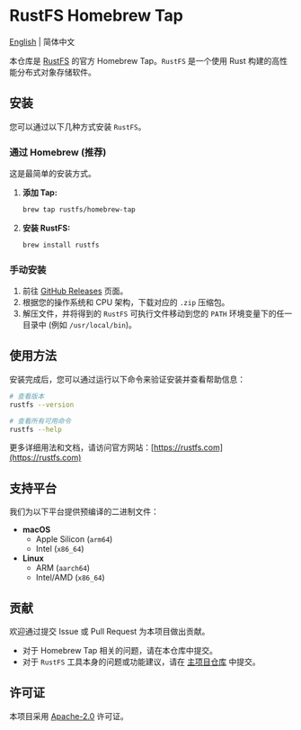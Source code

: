 # RustFS Homebrew Tap

[English](README.md) | 简体中文

本仓库是 [RustFS](https://github.com/rustfs/rustfs) 的官方 Homebrew Tap。`RustFS` 是一个使用 Rust 构建的高性能分布式对象存储软件。

## 安装

您可以通过以下几种方式安装 `RustFS`。

### 通过 Homebrew (推荐)

这是最简单的安装方式。

1. **添加 Tap:**
   ```sh
   brew tap rustfs/homebrew-tap
   ```

2. **安装 RustFS:**
   ```sh
   brew install rustfs
   ```

[//]: # (### 从源码安装 &#40;开发者&#41;)

[//]: # ()

[//]: # (如果您想安装最新的开发版本，可以从源码进行编译安装。)

[//]: # ()

[//]: # (```sh)

[//]: # (brew install --HEAD rustfs)

[//]: # (```)

### 手动安装

1. 前往 [GitHub Releases](https://github.com/rustfs/rustfs/releases) 页面。
2. 根据您的操作系统和 CPU 架构，下载对应的 `.zip` 压缩包。
3. 解压文件，并将得到的 `RustFS` 可执行文件移动到您的 `PATH` 环境变量下的任一目录中 (例如 `/usr/local/bin`)。

## 使用方法

安装完成后，您可以通过运行以下命令来验证安装并查看帮助信息：

```sh
# 查看版本
rustfs --version

# 查看所有可用命令
rustfs --help
```

更多详细用法和文档，请访问官方网站：[https://rustfs.com](https://rustfs.com)

## 支持平台

我们为以下平台提供预编译的二进制文件：

- **macOS**
    - Apple Silicon (`arm64`)
    - Intel (`x86_64`)
- **Linux**
    - ARM (`aarch64`)
    - Intel/AMD (`x86_64`)

## 贡献

欢迎通过提交 Issue 或 Pull Request 为本项目做出贡献。

- 对于 Homebrew Tap 相关的问题，请在本仓库中提交。
- 对于 `RustFS` 工具本身的问题或功能建议，请在 [主项目仓库](https://github.com/rustfs/rustfs) 中提交。

## 许可证

本项目采用 [Apache-2.0](LICENSE) 许可证。
